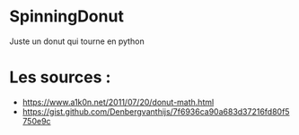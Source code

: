 # SpinningDonut
Juste un donut qui tourne en python

# Les sources :
 - https://www.a1k0n.net/2011/07/20/donut-math.html</br>
 - https://gist.github.com/Denbergvanthijs/7f6936ca90a683d37216fd80f5750e9c
 </br>
